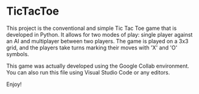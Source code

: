 # TicTacToe
This project is the conventional and simple Tic Tac Toe game that is developed in Python. It allows for two modes of play: single player against an AI and multiplayer between two players. The game is played on a 3x3 grid, and the players take turns marking their moves with 'X' and 'O' symbols.

This game was actually developed using the Google Collab environment. You can also run this file using Visual Studio Code or any editors.

Enjoy!
